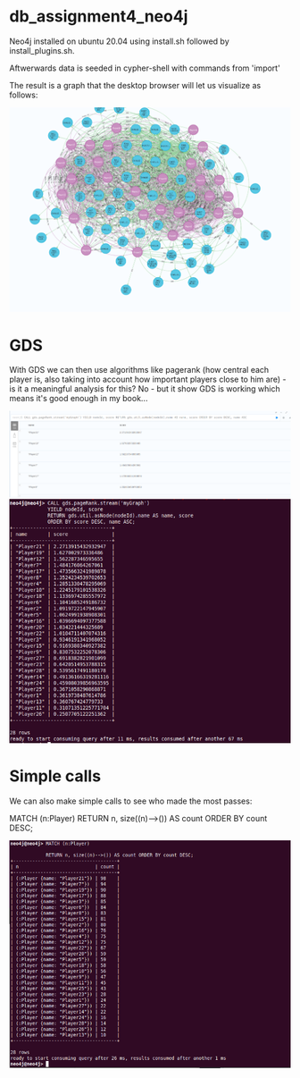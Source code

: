# db_assignment4_neo4j


Neo4j installed on ubuntu 20.04 using install.sh followed by install_plugins.sh.

Aftwerwards data is seeded in cypher-shell with commands from 'import'


The result is a graph that the desktop browser will let us visualize as follows:

![image](./pretty-and-very-readable-graph.png)


# GDS

With GDS we can then use algorithms like pagerank (how central each player is, also taking into account how important players close to him are) - is it a meaningful analysis for this? No - but it show GDS is working which means it's good enough in my book...

![image](./pagerank.png)
![image](./pagerank2.png)



# Simple calls
We can also make simple calls to see who made the most passes:

MATCH (n:Player)
RETURN n, size((n)-->()) AS count ORDER BY count DESC;

![image](./matchplayern.png)